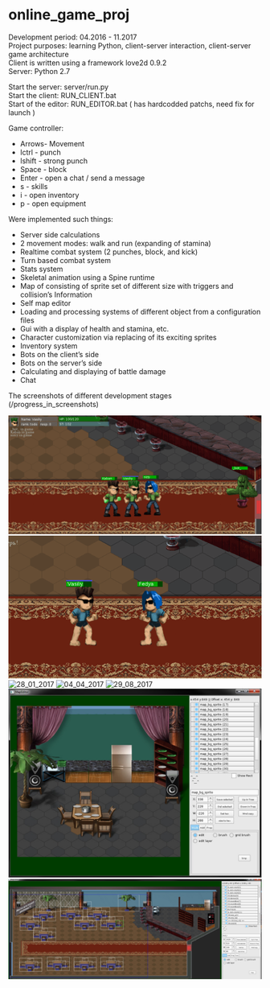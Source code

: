 # online_game_proj

Development period: 04.2016 - 11.2017  
Project purposes: learning Python, client-server interaction, client-server game architecture   
Client is written using a framework love2d 0.9.2  
Server: Python 2.7  

Start the server: server/run.py  
Start the client: RUN_CLIENT.bat  
Start of the editor: RUN_EDITOR.bat ( has hardcodded patchs, need fix for launch )  

Game controller:
*  Arrows- Movement
*  lctrl - punch
*  lshift - strong punch
*  Space  - block
*  Enter - open a chat / send a message
*  s - skills
*  i - open inventory
*  p - open equipment

Were implemented such things:
*  Server side calculations
*  2 movement modes: walk and run (expanding of stamina)
*  Realtime combat system (2 punches, block, and kick)
*  Turn based combat system
*  Stats system
*  Skeletal animation using a Spine runtime 
*  Map of consisting of sprite set of different size with triggers and collision’s Information
*  Self map editor 
*  Loading and processing systems of different object from a configuration files
*  Gui with a display of health and stamina, etc.
*  Character customization via replacing of its exciting sprites
*  Inventory system
*  Bots on the client’s side
*  Bots on the server’s side
*  Calculating and displaying of battle damage
*  Chat


The screenshots of different development stages (/progress_in_screenshots)  

![17_05_2017](https://github.com/norayn/online_game_proj/blob/master/progress_in_screenshots/17_05_2017.gif)
![12_08_2017](https://github.com/norayn/online_game_proj/blob/master/progress_in_screenshots/12_08_2017.gif)
![28_01_2017](https://github.com/norayn/online_game_proj/blob/master/progress_in_screenshots/28_01_2017.gif)
![04_04_2017](https://github.com/norayn/online_game_proj/blob/master/progress_in_screenshots/04_04_2017.gif)
![29_08_2017](https://github.com/norayn/online_game_proj/blob/master/progress_in_screenshots/29_08_2017.gif)
![31_07_2016](https://github.com/norayn/online_game_proj/blob/master/progress_in_screenshots/31_07_2016.jpg)
![1_08_2016_1](https://github.com/norayn/online_game_proj/blob/master/progress_in_screenshots/1_08_2016_1.jpg)
